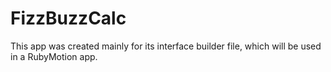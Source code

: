 FizzBuzzCalc
===

This app was created mainly for its interface builder file, which will
be used in a RubyMotion app.


